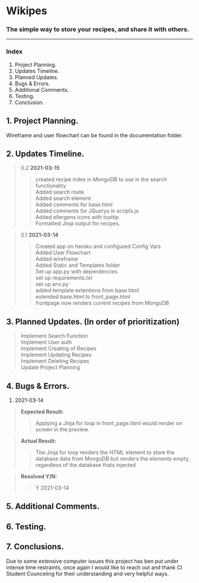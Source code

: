 # Wikipes
### The simple way to store your recipes, and share it with others.


<hr>

### Index
1. Project Planning.
2. Updates Timeline.
3. Planned Updates.
4. Bugs & Errors.
5. Additional Comments.
6. Testing.
7. Conclusion.


## 1. Project Planning.
Wireframe and user flowchart can be found in the documentation folder.



## 2. Updates Timeline.
> 0.2 **2021-03-15**
> > created recipe index in MongoDB to use in the search functionality<br>
> > Added search route<br>
> > Added search element<br>
> > Added comments for base.html<br>
> > Added comments for JQuerys in scripts.js<br>
> > Added ellergens icons with tooltip<br>
> > Formatted Jinja output for recipes.<br>


> 0.1 **2021-03-14**
> > Created app on heroku and configured Config Vars<br>
> > Added User Flowchart <br>
> > Added wireframe <br>
> > Added Static and Templates folder <br>
> > Set up app.py with dependencies<br>
> > set up requirements.txt<br>
> > set up env.py<br>
> > added template extentions from base.html<br>
> > extended base.html to front_page.html<br>
> > frontpage now renders current recipes from MongoDB<br>
> > 

## 3. Planned Updates. (In order of prioritization)
> Implement Search Function<br>
> Implement User auth<br>
> Implement Creating of Recipes<br>
> Implement Updating Recipes<br>
> Implement Deleting Recipes<br>
> Update Project Planning<br>

## 4. Bugs & Errors.
1. 2021-03-14
> **Expected Result:**
> > Applying a Jinja for loop in front_page.html would render on screen in the preview.

> **Actual Result:**
> > The Jinja for loop renders the HTML element to store the database data from MongoDB but renders the elements empty, regardless of the database thats injected

> **Resolved Y/N:**
> > Y 2021-03-14

## 5. Additional Comments.

## 6. Testing.

## 7. Conclusions.
Due to some extensive computer issues this project has ben put under intense time restraints, once again I would like to reach out and thank CI Student Counceling for their understanding and very helpful ways.
